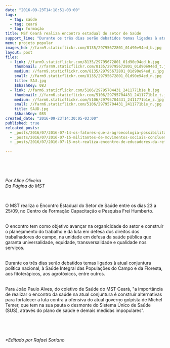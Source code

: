 ```yaml
---
date: "2016-09-23T14:18:51-03:00"
tags:
  - tag: saúde
  - tag: ceará
  - tag: formação
title: MST Ceará realiza encontro estadual do setor de Saúde
support_line: "Durante os três dias serão debatidos temas ligados à atual conjuntura política nacional, à Saúde Integral das Populações do Campo e da Floresta, aos fitoterápicos, aos agrotóxicos, entre outros."
menu: projeto popular
images_hd: //farm9.staticflickr.com/8135/29795672801_01d90e94ed_b.jpg
layout: post
files:
  - link: //farm9.staticflickr.com/8135/29795672801_01d90e94ed_b.jpg
    thumbnail: //farm9.staticflickr.com/8135/29795672801_01d90e94ed_t.jpg
    medium: //farm9.staticflickr.com/8135/29795672801_01d90e94ed_z.jpg
    small: //farm9.staticflickr.com/8135/29795672801_01d90e94ed_n.jpg
    title: SAU.jpg
    $$hashKey: 08J
  - link: //farm6.staticflickr.com/5106/29795704431_2411771b1e_b.jpg
    thumbnail: //farm6.staticflickr.com/5106/29795704431_2411771b1e_t.jpg
    medium: //farm6.staticflickr.com/5106/29795704431_2411771b1e_z.jpg
    small: //farm6.staticflickr.com/5106/29795704431_2411771b1e_n.jpg
    title: SAUD.jpg
    $$hashKey: 08S
created_date: "2016-09-23T14:30:05-03:00"
published: true
releated_posts:
  - _posts/2016/07/2016-07-14-os-fatores-que-a-agroecologia-possibilita-sao-elementos-para-efetivacao-de-direitos-humanos.md
  - _posts/2016/07/2016-07-15-militantes-de-movimentos-sociais-concluem-mestrado-na-ensp-fiocruz.md
  - _posts/2016/07/2016-07-15-mst-realiza-encontro-de-educadores-da-reforma-agraria-no-ceara.md

---
```

<p>&nbsp;</p>

<p>&nbsp;</p>

<p><em>Por Aline Oliveira<br />
Da P&aacute;gina do MST</em></p>

<p>&nbsp;</p>

<p>O MST realiza o Encontro Estadual do Setor de Sa&uacute;de entre os dias 23 a 25/09, no Centro de Forma&ccedil;&atilde;o Capacita&ccedil;&atilde;o e Pesquisa Frei Humberto.</p>

<p><br />
O encontro tem como objetivo avan&ccedil;ar na organicidade do setor e construir o planejamento do trabalho e da luta em defesa dos direitos dos trabalhadores do campo, na unidade em defesa da sa&uacute;de p&uacute;blica que garanta universalidade, equidade, transversalidade e qualidade nos servi&ccedil;os.</p>

<p><br />
Durante os tr&ecirc;s dias ser&atilde;o debatidos temas ligados &agrave; atual conjuntura pol&iacute;tica nacional, &agrave; Sa&uacute;de Integral das Popula&ccedil;&otilde;es do Campo e da Floresta, aos fitoter&aacute;picos, aos agrot&oacute;xicos, entre outros.</p>

<p><br />
Para Jo&atilde;o Paulo Alves, do coletivo de Sa&uacute;de do MST Cear&aacute;, &quot;a import&acirc;ncia de realizar o encontro da sa&uacute;de na atual conjuntura &eacute; construir alternativas para fortalecer a luta contra a ofensiva do atual governo golpista de Michel Temer, que tem na sua pauta o desmonte do Sistema &Uacute;nico de Sa&uacute;de (SUS), atrav&eacute;s do plano de sa&uacute;de e demais medidas impopulares&quot;.</p>

<p>&nbsp;</p>

<p>&nbsp;</p>

<p><em>*Editado por Rafael Soriano</em></p>
